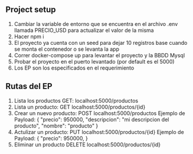 ## Project setup
1) Cambiar la variable de entorno que se encuentra en el archivo .env llamada PRECIO_USD para actualizar el valor de la misma
2) Hacer npm i
3) El proyecto ya cuenta con un seed para dejar 10 registros base cuando se monta el contenedor o se levanta la app
4) Correr docker-compose up para levantar el proyecto y la BBDD Mysql
5) Probar el proyecto en el puerto levantado (por default es el 5000)
6) Los EP son los especificados en el requerimiento
## Rutas del EP
1) Lista los productos GET: localhost:5000/productos
2) Lista un producto: GET localhost:5000/productos/{id}
3) Crear un nuevo producto: POST localhost:5000/productos 
    Ejemplo de Payload: {
        "precio": 950000,
        "descripcion": "mi descripcion del producto",
        "nombre": "producto"
    }
4) Actulizar un producto: PUT localhost:5000/productos/{id}
    Ejemplo de Payload: {
        "precio": 950000,
    }
5) Eliminar un producto DELETE localhost:5000/productos/{id}
